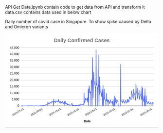 API Get Data.ipynb contain code to get data from API and transform it
data.csv contains data used in below chart


Daily number of covid case in Singapore. To show spike caused by Delta and Omicron variants


![image info](covid_time_series_graph.png)

